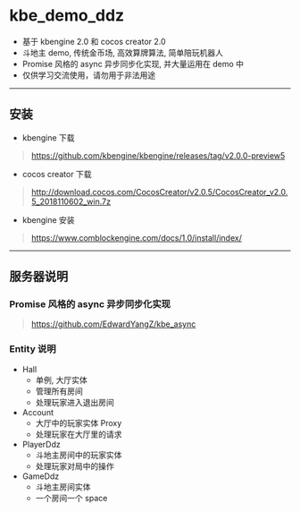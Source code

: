 # kbe_demo_ddz
* 基于 kbengine 2.0 和 cocos creator 2.0
* 斗地主 demo, 传统金币场, 高效算牌算法, 简单陪玩机器人
* Promise 风格的 async 异步同步化实现, 并大量运用在 demo 中
* 仅供学习交流使用，请勿用于非法用途

-------------
## 安装
* kbengine 下载
> https://github.com/kbengine/kbengine/releases/tag/v2.0.0-preview5
* cocos creator 下载
> http://download.cocos.com/CocosCreator/v2.0.5/CocosCreator_v2.0.5_2018110602_win.7z
* kbengine 安装
> https://www.comblockengine.com/docs/1.0/install/index/

-------------

## 服务器说明

### Promise 风格的 async 异步同步化实现
> https://github.com/EdwardYangZ/kbe_async

### Entity 说明
* Hall
    * 单例, 大厅实体
    * 管理所有房间
    * 处理玩家进入退出房间
* Account
    * 大厅中的玩家实体 Proxy
    * 处理玩家在大厅里的请求
* PlayerDdz
    * 斗地主房间中的玩家实体
    * 处理玩家对局中的操作
* GameDdz
    * 斗地主房间实体
    * 一个房间一个 space
